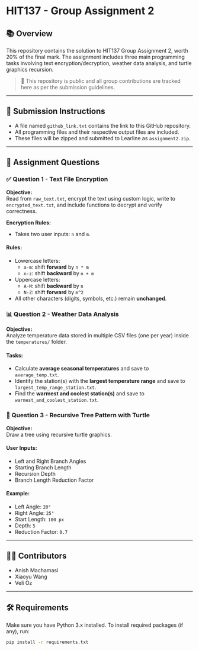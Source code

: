 # HIT137 - Group Assignment 2

## 📚 Overview

This repository contains the solution to HIT137 Group Assignment 2, worth 20% of the final mark. The assignment includes three main programming tasks involving text encryption/decryption, weather data analysis, and turtle graphics recursion.

> 📁 This repository is public and all group contributions are tracked here as per the submission guidelines.

---

## 📌 Submission Instructions

- A file named `github_link.txt` contains the link to this GitHub repository.
- All programming files and their respective output files are included.
- These files will be zipped and submitted to Learline as `assignment2.zip`.

---

## 🧠 Assignment Questions

### ✅ Question 1 - Text File Encryption

**Objective:**  
Read from `raw_text.txt`, encrypt the text using custom logic, write to `encrypted_text.txt`, and include functions to decrypt and verify correctness.

**Encryption Rules:**

- Takes two user inputs: `n` and `m`.

#### Rules:
- Lowercase letters:
  - `a-m`: shift **forward** by `n * m`
  - `n-z`: shift **backward** by `n + m`
- Uppercase letters:
  - `A-M`: shift **backward** by `n`
  - `N-Z`: shift **forward** by `m^2`
- All other characters (digits, symbols, etc.) remain **unchanged**.

### 📊 Question 2 - Weather Data Analysis

**Objective:**  
Analyze temperature data stored in multiple CSV files (one per year) inside the `temperatures/` folder.

#### Tasks:
- Calculate **average seasonal temperatures** and save to `average_temp.txt`.
- Identify the station(s) with the **largest temperature range** and save to `largest_temp_range_station.txt`.
- Find the **warmest and coolest station(s)** and save to `warmest_and_coolest_station.txt`.

### 🌳 Question 3 - Recursive Tree Pattern with Turtle

**Objective:**  
Draw a tree using recursive turtle graphics.

#### User Inputs:
- Left and Right Branch Angles
- Starting Branch Length
- Recursion Depth
- Branch Length Reduction Factor

#### Example:
- Left Angle: `20°`
- Right Angle: `25°`
- Start Length: `100 px`
- Depth: `5`
- Reduction Factor: `0.7`

---

## 👨‍💻 Contributors

- Anish Machamasi
- Xiaoyu Wang
- Veli Oz

---

## 🛠️ Requirements

Make sure you have Python 3.x installed. To install required packages (if any), run:

```bash
pip install -r requirements.txt
```